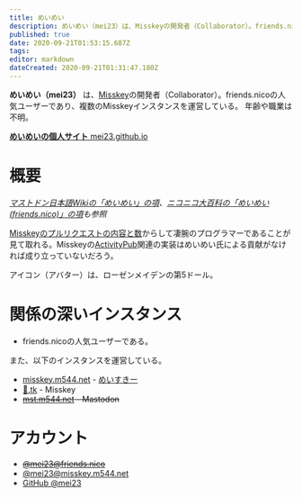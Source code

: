 ```yaml
---
title: めいめい
description: めいめい（mei23）は、Misskeyの開発者（Collaborator）。friends.nicoの人気ユーザーであり、複数のMisskeyインスタンスを運営している。
published: true
date: 2020-09-21T01:53:15.687Z
tags: 
editor: markdown
dateCreated: 2020-09-21T01:31:47.180Z
---
```


**めいめい（mei23）** は、[Misskey](/software/misskey)の開発者（Collaborator）。friends.nicoの人気ユーザーであり、複数のMisskeyインスタンスを運営している。
年齢や職業は不明。

[**めいめいの個人サイト** mei23.github.io](https://mei23.github.io/)

# 概要
*[マストドン日本語Wikiの「めいめい」の項](https://ja.mstdn.wiki/%E3%82%81%E3%81%84%E3%82%81%E3%81%84)、[ニコニコ大百科の「めいめい(friends.nico)」の項](https://dic.nicovideo.jp/a/%E3%82%81%E3%81%84%E3%82%81%E3%81%84%28friends.nico%29)も参照*

[Misskeyのプルリクエストの内容と数](https://github.com/syuilo/misskey/pulls?q=is%3Apr+author%3Amei23+is%3Aclosed)からして凄腕のプログラマーであることが見て取れる。Misskeyの[ActivityPub](/activitypub)関連の実装はめいめい氏による貢献がなければ成り立っていないだろう。

アイコン（アバター）は、ローゼンメイデンの第5ドール。

# 関係の深いインスタンス
- friends.nicoの人気ユーザーである。

また、以下のインスタンスを運営している。

- [misskey.m544.net](instances/misskey.m544.net) - [めいすきー](/software/meisskey)
- [💛.tk](https://💛.tk) - Misskey
- ~~[mst.m544.net](https://mst.m544.net) - Mastodon~~

# アカウント
- ~~[@mei23@friends.nico](https://friends.nico/@mei23)~~
- [@mei23@misskey.m544.net](https://misskey.m544.net/@mei23)
- [GitHub @mei23](https://github.com/mei23)
